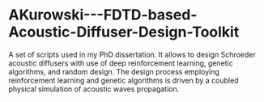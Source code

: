 # AKurowski---FDTD-based-Acoustic-Diffuser-Design-Toolkit
 A set of scripts used in my PhD dissertation. It allows to design Schroeder acoustic diffusers with use of deep reinforcement learning, genetic algorithms, and random design. The design process employing reinforcement learning and genetic algorithms is driven by a coubled physical simulation of acoustic waves propagation.

